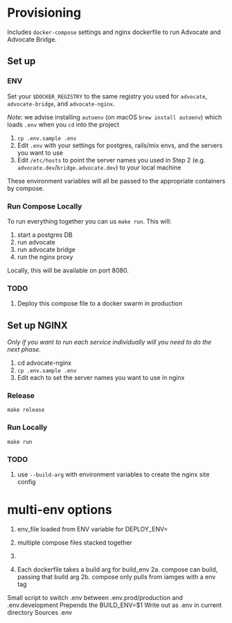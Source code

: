 # Provisioning #

Includes `docker-compose` settings and nginx dockerfile to run Advocate and Advocate Bridge.

## Set up ##

### ENV ###

Set your `$DOCKER_REGISTRY` to the same registry you used for `advocate`, `advocate-bridge`, and `advocate-nginx`.

*Note:* we advise installing `autoenv` (on macOS `brew install autoenv`) which loads `.env` when you `cd` into the project

1. `cp .env.sample .env`
2. Edit `.env` with your settings for postgres, rails/mix envs, and the servers you want to use
3. Edit `/etc/hosts` to point the server names you used in Step 2 (e.g. `advocate.dev`/`bridge.advocate.dev`) to your local machine

These environment variables will all be passed to the appropriate containers by compose.

### Run Compose Locally ###

To run everything together you can us `make run`. This will:

1. start a postgres DB
2. run advocate
3. run advocate bridge
4. run the nginx proxy

Locally, this will be available on port 8080.

### TODO ###

1. Deploy this compose file to a docker swarm in production

## Set up NGINX ##

*Only if you want to run each service individually will you need to do the next phase.*

1. cd advocate-nginx
2. `cp .env.sample .env`
3. Edit each to set the server names you want to use in nginx

### Release ###

`make release`

### Run Locally ###

`make run`

### TODO ###

1. use `--build-arg` with environment variables to create the nginx site config







# multi-env options

1. env_file loaded from ENV variable for DEPLOY_ENV=
2. multiple compose files stacked together
3. 

1. Each dockerfile takes a build arg for build_env
2a. compose can build, passing that build arg
2b. compose only pulls from iamges with a env tag

Small script to switch .env between .env.prod/production and .env.development
Prepends the BUILD_ENV=$1
Write out as .env in current directory
Sources .env
